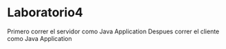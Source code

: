 # Laboratorio4

Primero correr el servidor como Java Application
Despues correr el cliente como Java Application
